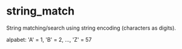 # string_match
String matching/search using string encoding (characters as digits).

alpabet: 'A' = 1, 'B' = 2, ..., 'Z' = 57
